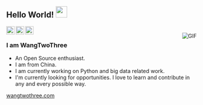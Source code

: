 ## Hello World! <img src="https://cdn.jsdelivr.net/gh/TwoThreeWang/TwoThreeWang/Hi.gif" width="30px"></h2>

<a href="https://github.com/TwoThreeWang">
  <img align="left" title="My Github" width="22px" src="https://cdn.jsdelivr.net/npm/simple-icons@v3/icons/github.svg" />
</a>
<a href="https://blog.wangtwothree.com/">
  <img align="left" title="My blog" width="22px" src="https://cdn.jsdelivr.net/npm/simple-icons@v3/icons/blogger.svg" />
</a>
<a href="https://blog.csdn.net/weixin_41287692">
  <img align="left" title="CSDN Blog" width="22px" src="https://cdn.jsdelivr.net/npm/simple-icons@v3/icons/celery.svg" />
</a>
<br />
<img align="right" alt="GIF" src="https://cdn.jsdelivr.net/gh/TwoThreeWang/TwoThreeWang/run.gif" />

### I am WangTwoThree
- An Open Source enthusiast.
- I am from China. 
- I am currently working on Python and big data related work.
- I'm currently looking for opportunities. I love to learn and contribute in any and every possible way.

[wangtwothree.com](https://wangtwothree.com/)
